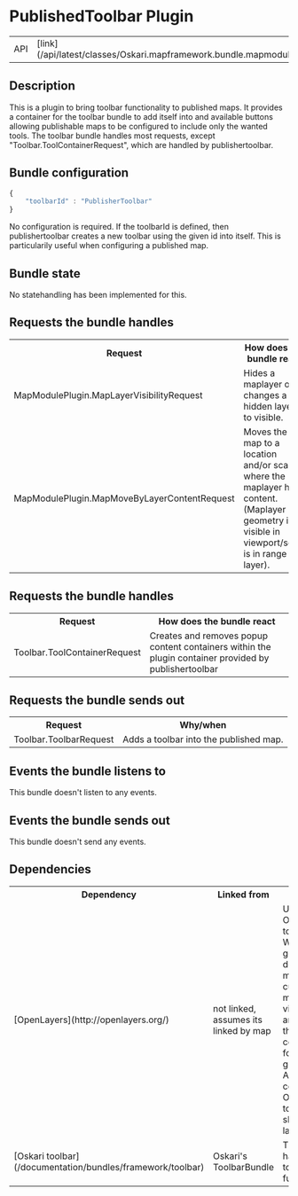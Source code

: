 # PublishedToolbar Plugin

<table class="table">
  <tr>
    <td>API</td><td>[link](/api/latest/classes/Oskari.mapframework.bundle.mapmodule.plugin.PublisherToolbarPlugin.html)</td>
  </tr>
</table>

## Description

This is a plugin to bring toolbar functionality to published maps. It provides a container for the toolbar bundle to add itself into and available buttons allowing publishable maps to be configured to include only the wanted tools. The toolbar bundle handles most requests, except "Toolbar.ToolContainerRequest", which are handled by publishertoolbar.

## Bundle configuration

```javascript
{
    "toolbarId" : "PublisherToolbar"
}
```

No configuration is required. If the toolbarId is defined, then publishertoolbar creates a new toolbar using the given id into itself. This is particularily useful when configuring a published map.

## Bundle state

No statehandling has been implemented for this.

## Requests the bundle handles

<table class="table">
<tr>
  <th> Request </th><th> How does the bundle react</th>
</tr>
<tr>
  <td> MapModulePlugin.MapLayerVisibilityRequest </td><td> Hides a maplayer or changes a hidden layer to visible.</td>
</tr>
<tr>
  <td> MapModulePlugin.MapMoveByLayerContentRequest </td><td> Moves the map to a location and/or scale where the maplayer has content. (Maplayer geometry is visible in viewport/scale is in range for layer).</td>
</tr>
</table>

## Requests the bundle handles

<table class="table">
  <tr>
    <th>Request</th><th>How does the bundle react</th>
  </tr>
  <tr>
    <td> Toolbar.ToolContainerRequest </td><td> Creates and removes popup content containers within the plugin container provided by publishertoolbar</td>
  </tr>
</table>

## Requests the bundle sends out

<table class="table">
  <tr>
    <th>Request</th><th>Why/when</th>
  </tr>
  <tr>
    <td> Toolbar.ToolbarRequest </td><td> Adds a toolbar into the published map. </td>
  </tr>
</table>

## Events the bundle listens to

This bundle doesn't listen to any events.

## Events the bundle sends out

This bundle doesn't send any events.

## Dependencies

<table class="table">
  <tr>
    <th>Dependency</th><th>Linked from</th><th>Purpose</th>
  </tr>
  <tr>
    <td> [OpenLayers](http://openlayers.org/) </td>
    <td> not linked, assumes its linked by map </td>
    <td> Uses Openlayers to parse WKT geometry, detect if it matches to current maps viewport and to get the centerpoint for layers geometry. Also controls Openlayers to show/hide layers.</td>
  </tr>
  <tr>
    <td> [Oskari toolbar](/documentation/bundles/framework/toolbar) </td>
    <td> Oskari's ToolbarBundle </td>
    <td> That handles the toolbar functionality</td>
  </tr>
</table>
